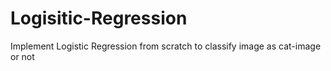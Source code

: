 # Logisitic-Regression
Implement Logistic Regression from scratch to classify image as cat-image or not
